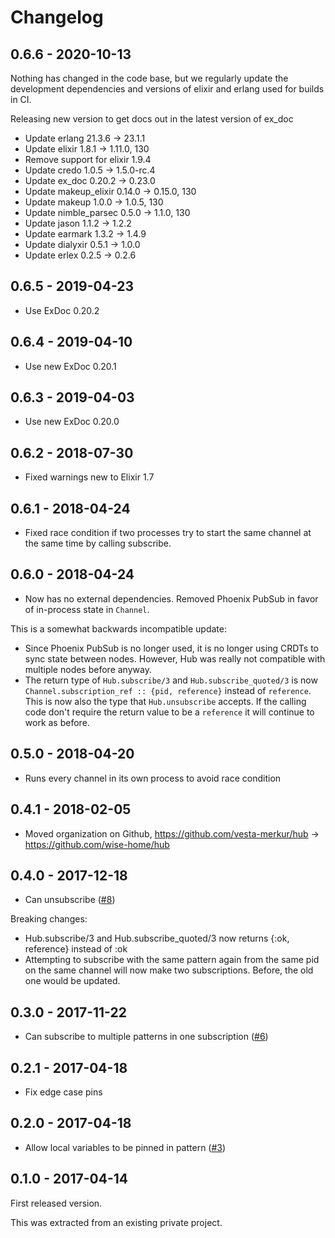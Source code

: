 # Changelog

## 0.6.6 - 2020-10-13

Nothing has changed in the code base, but we regularly update the development dependencies and versions of elixir and
erlang used for builds in CI.

Releasing new version to get docs out in the latest version of ex_doc

* Update erlang 21.3.6 -> 23.1.1
* Update elixir 1.8.1 -> 1.11.0, 130
* Remove support for elixir 1.9.4
* Update credo 1.0.5 -> 1.5.0-rc.4
* Update ex_doc 0.20.2 -> 0.23.0
* Update makeup_elixir 0.14.0 -> 0.15.0, 130
* Update makeup 1.0.0 -> 1.0.5, 130
* Update nimble_parsec 0.5.0 -> 1.1.0, 130
* Update jason 1.1.2 -> 1.2.2
* Update earmark 1.3.2 -> 1.4.9
* Update dialyxir 0.5.1 -> 1.0.0
* Update erlex 0.2.5 -> 0.2.6

## 0.6.5 - 2019-04-23

* Use ExDoc 0.20.2

## 0.6.4 - 2019-04-10

* Use new ExDoc 0.20.1

## 0.6.3 - 2019-04-03

* Use new ExDoc 0.20.0

## 0.6.2 - 2018-07-30

* Fixed warnings new to Elixir 1.7

## 0.6.1 - 2018-04-24

* Fixed race condition if two processes try to start the same channel at the same time by calling subscribe.

## 0.6.0 - 2018-04-24

* Now has no external dependencies. Removed Phoenix PubSub in favor of in-process state in `Channel`.

This is a somewhat backwards incompatible update:

* Since Phoenix PubSub is no longer used, it is no longer using CRDTs to sync state between nodes. However, Hub was
really not compatible with multiple nodes before anyway.
* The return type of `Hub.subscribe/3` and `Hub.subscribe_quoted/3` is now
`Channel.subscription_ref :: {pid, reference}` instead of `reference`. This is now also the type that `Hub.unsubscribe`
accepts. If the calling code don't require the return value to be a `reference` it will continue to work as before.

## 0.5.0 - 2018-04-20

* Runs every channel in its own process to avoid race condition

## 0.4.1 - 2018-02-05

* Moved organization on Github, https://github.com/vesta-merkur/hub -> https://github.com/wise-home/hub


## 0.4.0 - 2017-12-18

* Can unsubscribe ([#8](https://github.com/wise-home/hub/pull/8))

Breaking changes:

* Hub.subscribe/3 and Hub.subscribe_quoted/3 now returns {:ok, reference} instead of :ok
* Attempting to subscribe with the same pattern again from the same pid on the same channel will now make two
  subscriptions. Before, the old one would be updated.

## 0.3.0 - 2017-11-22

* Can subscribe to multiple patterns in one subscription ([#6](https://github.com/wise-home/hub/pull/6))

## 0.2.1 - 2017-04-18

* Fix edge case pins

## 0.2.0 - 2017-04-18

* Allow local variables to be pinned in pattern ([#3](https://github.com/wise-home/hub/pull/3))

## 0.1.0 - 2017-04-14

First released version.

This was extracted from an existing private project.
